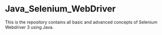 # Java_Selenium_WebDriver
This is the repository contains all basic and advanced concepts of Selenium Webdriver 3 using Java.
